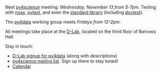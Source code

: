 Next [py4science](/py4science/index.html) meeting: *Wednesday, November 13 from
5-7pm*. Testing with [nose](http://nose.readthedocs.org/en/latest/),
[pytest](http://pytest.org/latest/), and even the 
[standard library](http://docs.python.org/2/library/unittest.html) (including
[doctest](http://docs.python.org/2/library/doctest.html)).

The [py4data](/py4science/py4data.html) working group meets *Fridays from 12-2pm*.

All meetings take place at the [D-Lab](http://dlab.berkeley.edu/location), located on the third floor of Barrows Hall.

Stay in touch:

 - [D-Lab signup for py4data](http://dlab.berkeley.edu/working-groups/python-data-analysis)
   (along with descriptions)
 - [py4science mailing list](https://calmail.berkeley.edu/manage/list/listinfo/py4science@lists.berkeley.edu). Sign up there to stay tuned!
 - [Calendar](https://www.google.com/calendar/embed?src=moeh9ilpdjicogfaav9jtplh28%40group.calendar.google.com&ctz=America/Los_Angeles)

